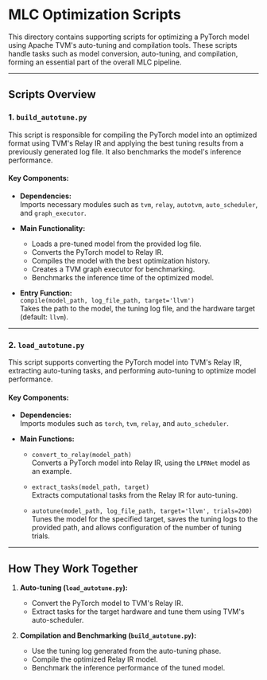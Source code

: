 # MLC Optimization Scripts

This directory contains supporting scripts for optimizing a PyTorch model using Apache TVM's auto-tuning and compilation tools. These scripts handle tasks such as model conversion, auto-tuning, and compilation, forming an essential part of the overall MLC pipeline.

---

## Scripts Overview

### 1. **`build_autotune.py`**

This script is responsible for compiling the PyTorch model into an optimized format using TVM's Relay IR and applying the best tuning results from a previously generated log file. It also benchmarks the model's inference performance.

#### Key Components:
- **Dependencies:**  
  Imports necessary modules such as `tvm`, `relay`, `autotvm`, `auto_scheduler`, and `graph_executor`.
  
- **Main Functionality:**  
  - Loads a pre-tuned model from the provided log file.
  - Converts the PyTorch model to Relay IR.
  - Compiles the model with the best optimization history.
  - Creates a TVM graph executor for benchmarking.
  - Benchmarks the inference time of the optimized model.

- **Entry Function:**  
  `compile(model_path, log_file_path, target='llvm')`  
  Takes the path to the model, the tuning log file, and the hardware target (default: `llvm`).

---

### 2. **`load_autotune.py`**

This script supports converting the PyTorch model into TVM's Relay IR, extracting auto-tuning tasks, and performing auto-tuning to optimize model performance.

#### Key Components:
- **Dependencies:**  
  Imports modules such as `torch`, `tvm`, `relay`, and `auto_scheduler`.

- **Main Functions:**
  - `convert_to_relay(model_path)`  
    Converts a PyTorch model into Relay IR, using the `LPRNet` model as an example.
    
  - `extract_tasks(model_path, target)`  
    Extracts computational tasks from the Relay IR for auto-tuning.

  - `autotune(model_path, log_file_path, target='llvm', trials=200)`  
    Tunes the model for the specified target, saves the tuning logs to the provided path, and allows configuration of the number of tuning trials.

---

## How They Work Together

1. **Auto-tuning (`load_autotune.py`):**
   - Convert the PyTorch model to TVM's Relay IR.
   - Extract tasks for the target hardware and tune them using TVM's auto-scheduler.

2. **Compilation and Benchmarking (`build_autotune.py`):**
   - Use the tuning log generated from the auto-tuning phase.
   - Compile the optimized Relay IR model.
   - Benchmark the inference performance of the tuned model.

